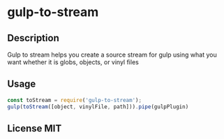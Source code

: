 # gulp-to-stream

## Description
Gulp to stream helps you create a source stream for gulp using what you want whether it is globs, objects, or vinyl files

## Usage

```javascript
const toStream = require('gulp-to-stream');
gulp(toStream([object, vinylFile, path])).pipe(gulpPlugin)
```

## License MIT
